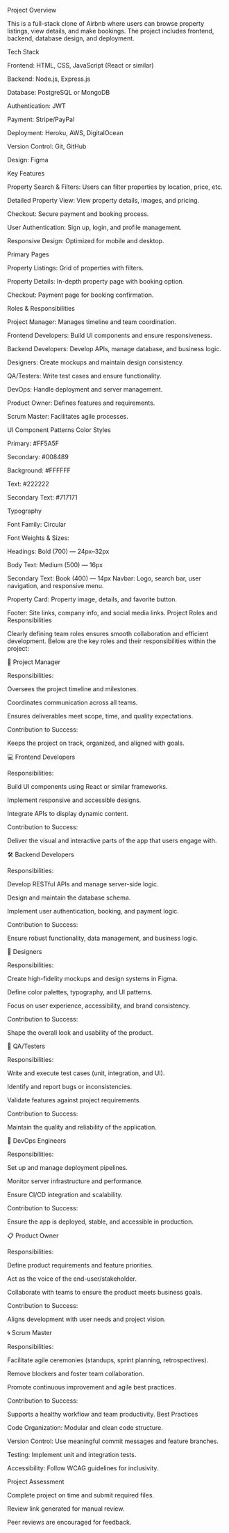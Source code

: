 Project Overview

This is a full-stack clone of Airbnb where users can browse property listings, view details, and make bookings. The project includes frontend, backend, database design, and deployment.

Tech Stack

Frontend: HTML, CSS, JavaScript (React or similar)

Backend: Node.js, Express.js

Database: PostgreSQL or MongoDB

Authentication: JWT

Payment: Stripe/PayPal

Deployment: Heroku, AWS, DigitalOcean

Version Control: Git, GitHub

Design: Figma

Key Features

Property Search & Filters: Users can filter properties by location, price, etc.

Detailed Property View: View property details, images, and pricing.

Checkout: Secure payment and booking process.

User Authentication: Sign up, login, and profile management.

Responsive Design: Optimized for mobile and desktop.

Primary Pages

Property Listings: Grid of properties with filters.

Property Details: In-depth property page with booking option.

Checkout: Payment page for booking confirmation.

Roles & Responsibilities

Project Manager: Manages timeline and team coordination.

Frontend Developers: Build UI components and ensure responsiveness.

Backend Developers: Develop APIs, manage database, and business logic.

Designers: Create mockups and maintain design consistency.

QA/Testers: Write test cases and ensure functionality.

DevOps: Handle deployment and server management.

Product Owner: Defines features and requirements.

Scrum Master: Facilitates agile processes.

UI Component Patterns
Color Styles

Primary: #FF5A5F

Secondary: #008489

Background: #FFFFFF

Text: #222222

Secondary Text: #717171

 Typography

Font Family: Circular

Font Weights & Sizes:

Headings: Bold (700) — 24px–32px

Body Text: Medium (500) — 16px

Secondary Text: Book (400) — 14px
Navbar: Logo, search bar, user navigation, and responsive menu.

Property Card: Property image, details, and favorite button.

Footer: Site links, company info, and social media links.
Project Roles and Responsibilities

Clearly defining team roles ensures smooth collaboration and efficient development. Below are the key roles and their responsibilities within the project:

📌 Project Manager

Responsibilities:

Oversees the project timeline and milestones.

Coordinates communication across all teams.

Ensures deliverables meet scope, time, and quality expectations.

Contribution to Success:

Keeps the project on track, organized, and aligned with goals.

💻 Frontend Developers

Responsibilities:

Build UI components using React or similar frameworks.

Implement responsive and accessible designs.

Integrate APIs to display dynamic content.

Contribution to Success:

Deliver the visual and interactive parts of the app that users engage with.

🛠️ Backend Developers

Responsibilities:

Develop RESTful APIs and manage server-side logic.

Design and maintain the database schema.

Implement user authentication, booking, and payment logic.

Contribution to Success:

Ensure robust functionality, data management, and business logic.

🎨 Designers

Responsibilities:

Create high-fidelity mockups and design systems in Figma.

Define color palettes, typography, and UI patterns.

Focus on user experience, accessibility, and brand consistency.

Contribution to Success:

Shape the overall look and usability of the product.

🧪 QA/Testers

Responsibilities:

Write and execute test cases (unit, integration, and UI).

Identify and report bugs or inconsistencies.

Validate features against project requirements.

Contribution to Success:

Maintain the quality and reliability of the application.

🚀 DevOps Engineers

Responsibilities:

Set up and manage deployment pipelines.

Monitor server infrastructure and performance.

Ensure CI/CD integration and scalability.

Contribution to Success:

Ensure the app is deployed, stable, and accessible in production.

📋 Product Owner

Responsibilities:

Define product requirements and feature priorities.

Act as the voice of the end-user/stakeholder.

Collaborate with teams to ensure the product meets business goals.

Contribution to Success:

Aligns development with user needs and project vision.

🌀 Scrum Master

Responsibilities:

Facilitate agile ceremonies (standups, sprint planning, retrospectives).

Remove blockers and foster team collaboration.

Promote continuous improvement and agile best practices.

Contribution to Success:

Supports a healthy workflow and team productivity.
Best Practices

Code Organization: Modular and clean code structure.

Version Control: Use meaningful commit messages and feature branches.

Testing: Implement unit and integration tests.

Accessibility: Follow WCAG guidelines for inclusivity.

Project Assessment

Complete project on time and submit required files.

Review link generated for manual review.

Peer reviews are encouraged for feedback.
